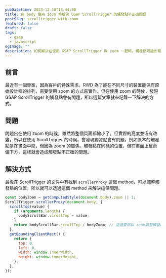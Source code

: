 ```yaml
---
pubDatetime: 2023-12-30T16:44:00
title: 在 body 使用 zoom 時解決 GSAP ScrollTrigger 的觸發點不正確問題
postSlug: scrolltrigger-with-zoom
featured: false
draft: false
tags:
  - gsap
  - javascript
ogImage: ""
description: 如何解決在使用 GSAP ScrollTrigger 與 zoom 一起時，觸發點可能出現的問題。我們將透過 scrollerProxy 方法調整觸發點的位置，確保在不同尺寸裝置上的正確顯示。
---
```


## 前言

最近有一個專案，因為客戶的特殊需求，RWD 為了能在不同尺寸的裝置能保有原始設計稿的排列，需要使用 zoom 的方式來實作，但在使用 zoom 的時候，發現 GSAP ScrollTrigger 的觸發點會有問題，所以這篇文章就來記錄一下解決的方式。

## 問題

問題出在使用 zoom 的時候，雖然將整個頁面都縮小了，但實際的高度並沒有改變，所以在使用 ScrollTrigger 的時候，會發現觸發點會有問題，例如原本的觸發點是在畫面中間，但因為 zoom 的關係，觸發點在同樣的位置，但在畫面上反而偏下方，這樣就會造成觸發點不正確的問題。

## 解決方式

最後在 ScrollTrigger 的文件中有找到 `scrollerProxy` 這個 method，可以調整觸發點的位置，所以就可以透過這個 method 來解決這個問題。

```javascript
const bodyZoom = getComputedStyle(document.body).zoom || 1;
ScrollTrigger.scrollerProxy(document.body, {
  scrollTop(value) {
    if (arguments.length) {
      bodyScrollBar.scrollTop = value;
    }
    return bodyScrollBar.scrollTop / bodyZoom; // 這邊要除以 zoom調整觸發點的位置
  },
  getBoundingClientRect() {
    return {
      top: 0,
      left: 0,
      width: window.innerWidth,
      height: window.innerHeight,
    };
  },
});
```
